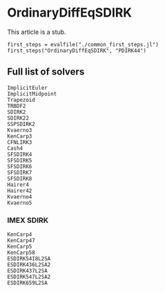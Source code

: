 # OrdinaryDiffEqSDIRK

This article is a stub.

```@eval
first_steps = evalfile("./common_first_steps.jl")
first_steps("OrdinaryDiffEqSDIRK", "PDIRK44")
```

## Full list of solvers

```@docs
ImplicitEuler
ImplicitMidpoint
Trapezoid
TRBDF2
SDIRK2
SDIRK22
SSPSDIRK2
Kvaerno3
KenCarp3
CFNLIRK3
Cash4
SFSDIRK4
SFSDIRK5
SFSDIRK6
SFSDIRK7
SFSDIRK8
Hairer4
Hairer42
Kvaerno4
Kvaerno5
```
### IMEX SDIRK
```@docs
KenCarp4
KenCarp47
KenCarp5
KenCarp58
ESDIRK54I8L2SA
ESDIRK436L2SA2
ESDIRK437L2SA
ESDIRK547L2SA2
ESDIRK659L2SA
```